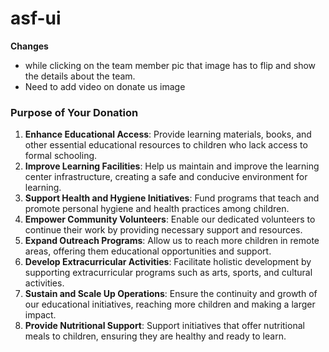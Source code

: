# asf-ui

**Changes**
- while clicking on the team member pic that image has to flip and show the details about the team.
- Need to add video on donate us image


















### Purpose of Your Donation
1. **Enhance Educational Access**: Provide learning materials, books, and other essential educational resources to children who lack access to formal schooling.
2. **Improve Learning Facilities**: Help us maintain and improve the learning center infrastructure, creating a safe and conducive environment for learning.
3. **Support Health and Hygiene Initiatives**: Fund programs that teach and promote personal hygiene and health practices among children.
4. **Empower Community Volunteers**: Enable our dedicated volunteers to continue their work by providing necessary support and resources.
5. **Expand Outreach Programs**: Allow us to reach more children in remote areas, offering them educational opportunities and support.
6. **Develop Extracurricular Activities**: Facilitate holistic development by supporting extracurricular programs such as arts, sports, and cultural activities.
7. **Sustain and Scale Up Operations**: Ensure the continuity and growth of our educational initiatives, reaching more children and making a larger impact.
8. **Provide Nutritional Support**: Support initiatives that offer nutritional meals to children, ensuring they are healthy and ready to learn.